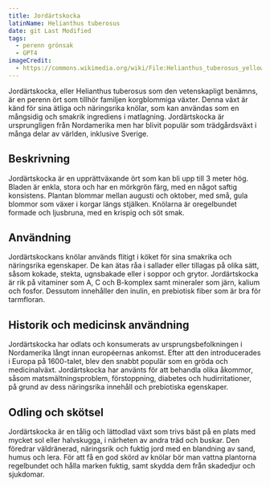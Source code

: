 ```yaml
---
title: Jordärtskocka
latinName: Helianthus tuberosus
date: git Last Modified
tags:
  - perenn grönsak
  - GPT4
imageCredit:
  - https://commons.wikimedia.org/wiki/File:Helianthus_tuberosus_yellow_Helianthus_flowers_on_stipes.jpg
---
```


Jordärtskocka, eller Helianthus tuberosus som den vetenskapligt benämns, är en perenn ört som tillhör familjen korgblommiga växter. Denna växt är känd för sina ätliga och näringsrika knölar, som kan användas som en mångsidig och smakrik ingrediens i matlagning. Jordärtskocka är ursprungligen från Nordamerika men har blivit populär som trädgårdsväxt i många delar av världen, inklusive Sverige.

## Beskrivning

Jordärtskocka är en upprättväxande ört som kan bli upp till 3 meter hög. Bladen är enkla, stora och har en mörkgrön färg, med en något saftig konsistens. Plantan blommar mellan augusti och oktober, med små, gula blommor som växer i korgar längs stjälken. Knölarna är oregelbundet formade och ljusbruna, med en krispig och söt smak.

## Användning

Jordärtskockans knölar används flitigt i köket för sina smakrika och näringsrika egenskaper. De kan ätas råa i sallader eller tillagas på olika sätt, såsom kokade, stekta, ugnsbakade eller i soppor och grytor. Jordärtskocka är rik på vitaminer som A, C och B-komplex samt mineraler som järn, kalium och fosfor. Dessutom innehåller den inulin, en prebiotisk fiber som är bra för tarmfloran.

## Historik och medicinsk användning

Jordärtskocka har odlats och konsumerats av ursprungsbefolkningen i Nordamerika långt innan européernas ankomst. Efter att den introducerades i Europa på 1600-talet, blev den snabbt populär som en gröda och medicinalväxt. Jordärtskocka har använts för att behandla olika åkommor, såsom matsmältningsproblem, förstoppning, diabetes och hudirritationer, på grund av dess näringsrika innehåll och prebiotiska egenskaper.

## Odling och skötsel

Jordärtskocka är en tålig och lättodlad växt som trivs bäst på en plats med mycket sol eller halvskugga, i närheten av andra träd och buskar. Den föredrar väldränerad, näringsrik och fuktig jord med en blandning av sand, humus och lera. För att få en god skörd av knölar bör man vattna plantorna regelbundet och hålla marken fuktig, samt skydda dem från skadedjur och sjukdomar.
